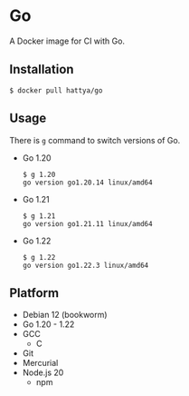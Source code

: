 # Go

A Docker image for CI with Go.


## Installation

```console
$ docker pull hattya/go
```


## Usage

There is `g` command to switch versions of Go.

- Go 1.20
  ```console
  $ g 1.20
  go version go1.20.14 linux/amd64
  ```

- Go 1.21
  ```console
  $ g 1.21
  go version go1.21.11 linux/amd64
  ```

- Go 1.22
  ```console
  $ g 1.22
  go version go1.22.3 linux/amd64
  ```


## Platform

- Debian 12 (bookworm)
- Go 1.20 - 1.22
- GCC
  - C
- Git
- Mercurial
- Node.js 20
  - npm
